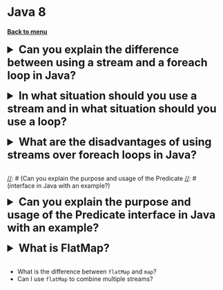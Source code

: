<h1>Java 8</h1> 
<h4> 

[Back to menu](..%2FMenu.md)

</h4>

[//]: # (Can you explain the difference 
        between using a stream and a foreach loop in Java?)

<details>
    <summary style="font-size: 25px;">
        <b>
            Can you explain the difference 
            between using a stream and a foreach loop in Java?
        </b>
    </summary>
<br>

1. **Functional Programming vs Imperative Programming**:
   Streams are a feature of functional programming
   and allow you to write more declarative code,
   focusing on what you want to do rather than how to do it.

   `foreach` loops, on the other hand, are a feature of imperative
   programming and require you to specify how to do something.

2. **Parallelism**: One of the main advantages of streams
   is that they can easily be run in parallel,
   allowing you to take advantage of multicore processors.
   To run a stream in parallel, you need to replace
   `stream()` with `parallelStream()`.

3. **Chaining**: With streams, you can chain multiple operations
   together into a pipeline, which can make your code more readable and concise.
   With a `foreach` loop, you typically need to
   use additional loops or temporary collections for each intermediate operation.

4. **Performance**: In general, the performance of streams and `foreach`
   loops is similar for small amounts of data. For large amounts of data,
   parallel streams can be faster than `foreach`
   loops because they can take advantage of multicore processors.

5. **Readability:** Stream operations can be chained together,
   which allows for a more declarative style of programming.
   This can make your code more readable because it focuses
   on what you want to do, rather than how to do it.
   However, for someone unfamiliar with streams or functional programming,
   a foreach loop might be easier to understand.

```
// Using a stream
List<Integer> numbers = Arrays.asList(1, 2, 3, 4, 5);
int sum = numbers.stream()
    .filter(n -> n % 2 == 0)
    .mapToInt(Integer::intValue)
    .sum();

// Using a foreach loop
int sum = 0;
for (int n : numbers) {
    if (n % 2 == 0) {
        sum += n;
    }
}
```

</details>
<br>

[//]: # (In what situation should you use a stream 
        and in what situation should you use a loop?)

<details>
    <summary style="font-size: 25px;">
        <b>
            In what situation should you use a stream 
            and in what situation should you use a loop?
        </b>
    </summary>
<br>

Choose Stream if:

- multiple operations
  (like filtering, transforming, and then collecting the results)
- if you need parallelism
- better in big amount of data with parallelism

Choose Loop if:

- single operation on each element of a collection
- if you have side effects (modify external vars)

</details>
<br>

[//]: # (What are the disadvantages of 
         using streams over foreach loops in Java?)

<details>
    <summary style="font-size: 25px;">
        <b>
            What are the disadvantages of 
            using streams over foreach loops in Java?
        </b>
    </summary>
<br>

1. **Performance Overhead**: Streams can have a slight performance overhead
   for simple operations or small data sets due to the additional
   setup required for streams.
   For these cases, a `foreach` loop might be faster.

2. **Debugging**: Debugging a stream, especially one with multiple operations,
   can be more challenging than debugging a `foreach` loop.
   With a loop, you can add debugging statements at any point in the loop.
   With a stream, this is more challenging because the operations
   are typically performed in a single line of code.

3. **Learning Curve**: If you're new to functional programming concepts,
   streams can be harder to understand and use correctly
   compared to traditional loops.

4. **Side Effects**: Streams are designed to work with
   pure functions that don't have side effects.
   If you need to modify external state during the iteration,
   a `foreach` loop is a more natural choice.

5. **Exception Handling**: Checked exceptions can't be thrown directly
   from inside a lambda expression used in a stream operation.
   You would need to wrap them in unchecked exceptions or use a workaround,
   which can complicate your code.

6. **Maintainability:** With streams, operations on elements are often
   more isolated and easier to modify without affecting other parts of the code.
   This can make your code more maintainable.
   However, if a stream operation becomes very complex,
   it might be more maintainable to break it up into a foreach loop
   or multiple smaller methods.

</details>
<br>

[//]: # (Can you explain the purpose and usage of the Predicate 
[//]: # (interface in Java with an example?)

<details>
    <summary style="font-size: 25px;">
        <b>
            Can you explain the purpose and usage of the Predicate 
            interface in Java with an example?
        </b>
    </summary>
<br>

The Predicate interface in Java is a functional interface 
that represents a predicate (a boolean-valued function) 
of one argument. 

Predicates are used to filter collections or test conditions.

The Predicate interface has a single method, 
test, which takes an argument of type T and returns a boolean value. 
The test method returns true if the predicate is satisfied by the argument, 
and false otherwise.

```
List<String> names = Arrays.asList("John", "Mary", "Bob", "Alice");

// Create a predicate to filter names starting with "M"
Predicate<String> startsWithM = name -> name.startsWith("M");

// Filter the list of names using the predicate
List<String> filteredNames = names.stream()
.filter(startsWithM)
.collect(Collectors.toList());

// Print the filtered names
System.out.println(filteredNames); // [Mary, Bob]
```

In what situation must use: 
The Predicate interface should be used 
when you need to filter a collection or test a condition. 

Predicates are often used in conjunction with the Stream API, 
which provides a powerful and concise way to process collections of data.

</details>
<br>

[//]: # (What is FlatMap?)
<details>
    <summary style="font-size: 25px;">
        <b>
            What is FlatMap?
        </b>
    </summary>
<br>

FlatMap is an intermediate operation in Java streams
that is used to transform and flatten a stream of elements 
into a new stream of elements. 

It takes each element in the stream and applies a function to it, 
which can return either a single element or a stream of elements. 
The resulting elements are then flattened into a single stream.

**Example:**

```
List<String> words = Arrays.asList("Hello", "world", "this", "is", "a", "sentence");

// Use flatMap to split each word into a stream of characters
Stream<Character> characters = words.stream()
    .flatMap(word -> word.chars().mapToObj(c -> (char) c));

// Print the characters
characters.forEach(System.out::println);
```
**Pros and Cons:**

**Pros:**
* Concise and efficient.
* Lazy evaluation.

**Cons:**
* Can be difficult to understand for beginners.

</details>
<br>

* What is the difference between `flatMap` and `map`?
* Can I use `flatMap` to combine multiple streams?
